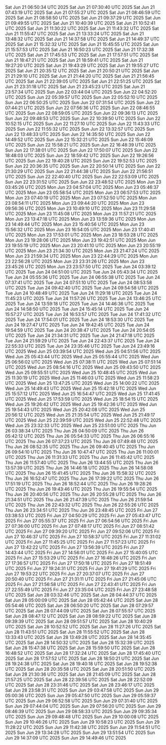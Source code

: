 
Sat Jun 21 06:50:34 UTC 2025
Sat Jun 21 07:30:40 UTC 2025
Sat Jun 21 07:43:19 UTC 2025
Sat Jun 21 07:55:27 UTC 2025
Sat Jun 21 08:46:59 UTC 2025
Sat Jun 21 08:58:50 UTC 2025
Sat Jun 21 09:37:29 UTC 2025
Sat Jun 21 09:49:55 UTC 2025
Sat Jun 21 10:40:39 UTC 2025
Sat Jun 21 10:52:41 UTC 2025
Sat Jun 21 11:30:22 UTC 2025
Sat Jun 21 11:43:32 UTC 2025
Sat Jun 21 11:55:47 UTC 2025
Sat Jun 21 13:33:24 UTC 2025
Sat Jun 21 13:48:32 UTC 2025
Sat Jun 21 14:37:58 UTC 2025
Sat Jun 21 14:49:37 UTC 2025
Sat Jun 21 15:32:32 UTC 2025
Sat Jun 21 15:45:55 UTC 2025
Sat Jun 21 15:57:53 UTC 2025
Sat Jun 21 16:50:23 UTC 2025
Sat Jun 21 17:32:38 UTC 2025
Sat Jun 21 17:45:53 UTC 2025
Sat Jun 21 17:57:51 UTC 2025
Sat Jun 21 18:47:21 UTC 2025
Sat Jun 21 18:59:41 UTC 2025
Sat Jun 21 19:27:20 UTC 2025
Sat Jun 21 19:43:29 UTC 2025
Sat Jun 21 19:55:27 UTC 2025
Sat Jun 21 20:35:12 UTC 2025
Sat Jun 21 20:50:21 UTC 2025
Sat Jun 21 21:29:10 UTC 2025
Sat Jun 21 21:44:20 UTC 2025
Sat Jun 21 21:56:45 UTC 2025
Sat Jun 21 22:39:05 UTC 2025
Sat Jun 21 22:51:25 UTC 2025
Sat Jun 21 23:31:18 UTC 2025
Sat Jun 21 23:45:23 UTC 2025
Sat Jun 21 23:57:34 UTC 2025
Sun Jun 22 03:44:04 UTC 2025
Sun Jun 22 04:52:20 UTC 2025
Sun Jun 22 05:39:57 UTC 2025
Sun Jun 22 05:52:10 UTC 2025
Sun Jun 22 06:50:25 UTC 2025
Sun Jun 22 07:31:54 UTC 2025
Sun Jun 22 07:44:21 UTC 2025
Sun Jun 22 07:56:36 UTC 2025
Sun Jun 22 08:46:55 UTC 2025
Sun Jun 22 08:59:05 UTC 2025
Sun Jun 22 09:36:13 UTC 2025
Sun Jun 22 09:48:53 UTC 2025
Sun Jun 22 10:39:50 UTC 2025
Sun Jun 22 10:52:15 UTC 2025
Sun Jun 22 11:27:10 UTC 2025
Sun Jun 22 11:43:33 UTC 2025
Sun Jun 22 11:55:32 UTC 2025
Sun Jun 22 13:32:57 UTC 2025
Sun Jun 22 13:48:33 UTC 2025
Sun Jun 22 14:35:50 UTC 2025
Sun Jun 22 14:49:52 UTC 2025
Sun Jun 22 15:32:21 UTC 2025
Sun Jun 22 15:46:09 UTC 2025
Sun Jun 22 15:58:21 UTC 2025
Sun Jun 22 16:48:39 UTC 2025
Sun Jun 22 17:38:01 UTC 2025
Sun Jun 22 17:50:07 UTC 2025
Sun Jun 22 18:48:03 UTC 2025
Sun Jun 22 18:59:42 UTC 2025
Sun Jun 22 19:26:56 UTC 2025
Sun Jun 22 19:40:28 UTC 2025
Sun Jun 22 19:52:53 UTC 2025
Sun Jun 22 20:36:35 UTC 2025
Sun Jun 22 20:50:14 UTC 2025
Sun Jun 22 21:30:29 UTC 2025
Sun Jun 22 21:44:38 UTC 2025
Sun Jun 22 21:56:51 UTC 2025
Sun Jun 22 22:40:40 UTC 2025
Sun Jun 22 22:53:09 UTC 2025
Sun Jun 22 23:31:52 UTC 2025
Sun Jun 22 23:48:52 UTC 2025
Mon Jun 23 03:45:26 UTC 2025
Mon Jun 23 04:57:04 UTC 2025
Mon Jun 23 05:46:37 UTC 2025
Mon Jun 23 05:58:54 UTC 2025
Mon Jun 23 06:57:53 UTC 2025
Mon Jun 23 07:40:19 UTC 2025
Mon Jun 23 07:52:50 UTC 2025
Mon Jun 23 08:54:11 UTC 2025
Mon Jun 23 09:44:20 UTC 2025
Mon Jun 23 09:56:36 UTC 2025
Mon Jun 23 10:49:10 UTC 2025
Mon Jun 23 11:29:58 UTC 2025
Mon Jun 23 11:45:08 UTC 2025
Mon Jun 23 11:57:21 UTC 2025
Mon Jun 23 13:47:18 UTC 2025
Mon Jun 23 13:59:36 UTC 2025
Mon Jun 23 14:49:44 UTC 2025
Mon Jun 23 15:40:56 UTC 2025
Mon Jun 23 15:56:32 UTC 2025
Mon Jun 23 16:54:05 UTC 2025
Mon Jun 23 17:40:41 UTC 2025
Mon Jun 23 17:53:01 UTC 2025
Mon Jun 23 18:53:28 UTC 2025
Mon Jun 23 19:28:06 UTC 2025
Mon Jun 23 19:42:51 UTC 2025
Mon Jun 23 19:55:19 UTC 2025
Mon Jun 23 20:41:10 UTC 2025
Mon Jun 23 20:55:19 UTC 2025
Mon Jun 23 21:34:30 UTC 2025
Mon Jun 23 21:47:24 UTC 2025
Mon Jun 23 21:59:34 UTC 2025
Mon Jun 23 22:44:29 UTC 2025
Mon Jun 23 22:56:28 UTC 2025
Mon Jun 23 23:31:26 UTC 2025
Mon Jun 23 23:45:26 UTC 2025
Mon Jun 23 23:57:50 UTC 2025
Tue Jun 24 03:39:12 UTC 2025
Tue Jun 24 04:51:00 UTC 2025
Tue Jun 24 05:43:34 UTC 2025
Tue Jun 24 05:55:36 UTC 2025
Tue Jun 24 06:55:38 UTC 2025
Tue Jun 24 07:37:41 UTC 2025
Tue Jun 24 07:51:10 UTC 2025
Tue Jun 24 08:53:58 UTC 2025
Tue Jun 24 09:42:40 UTC 2025
Tue Jun 24 09:54:58 UTC 2025
Tue Jun 24 10:48:49 UTC 2025
Tue Jun 24 11:29:18 UTC 2025
Tue Jun 24 11:45:23 UTC 2025
Tue Jun 24 11:57:26 UTC 2025
Tue Jun 24 13:46:25 UTC 2025
Tue Jun 24 13:59:18 UTC 2025
Tue Jun 24 14:46:36 UTC 2025
Tue Jun 24 14:58:50 UTC 2025
Tue Jun 24 15:45:14 UTC 2025
Tue Jun 24 15:57:27 UTC 2025
Tue Jun 24 16:53:57 UTC 2025
Tue Jun 24 17:41:32 UTC 2025
Tue Jun 24 17:54:01 UTC 2025
Tue Jun 24 18:53:30 UTC 2025
Tue Jun 24 19:27:47 UTC 2025
Tue Jun 24 19:42:45 UTC 2025
Tue Jun 24 19:54:59 UTC 2025
Tue Jun 24 20:38:47 UTC 2025
Tue Jun 24 20:54:05 UTC 2025
Tue Jun 24 21:34:31 UTC 2025
Tue Jun 24 21:47:18 UTC 2025
Tue Jun 24 21:59:29 UTC 2025
Tue Jun 24 22:43:37 UTC 2025
Tue Jun 24 22:55:33 UTC 2025
Tue Jun 24 23:35:46 UTC 2025
Tue Jun 24 23:49:16 UTC 2025
Wed Jun 25 03:39:54 UTC 2025
Wed Jun 25 04:51:56 UTC 2025
Wed Jun 25 05:43:44 UTC 2025
Wed Jun 25 05:55:44 UTC 2025
Wed Jun 25 06:56:02 UTC 2025
Wed Jun 25 07:38:11 UTC 2025
Wed Jun 25 07:51:14 UTC 2025
Wed Jun 25 08:54:16 UTC 2025
Wed Jun 25 09:43:50 UTC 2025
Wed Jun 25 09:55:51 UTC 2025
Wed Jun 25 10:48:45 UTC 2025
Wed Jun 25 11:30:19 UTC 2025
Wed Jun 25 11:46:03 UTC 2025
Wed Jun 25 11:58:23 UTC 2025
Wed Jun 25 13:47:25 UTC 2025
Wed Jun 25 14:00:22 UTC 2025
Wed Jun 25 14:49:43 UTC 2025
Wed Jun 25 15:42:18 UTC 2025
Wed Jun 25 15:57:12 UTC 2025
Wed Jun 25 16:54:47 UTC 2025
Wed Jun 25 17:41:45 UTC 2025
Wed Jun 25 17:53:59 UTC 2025
Wed Jun 25 18:54:15 UTC 2025
Wed Jun 25 19:26:42 UTC 2025
Wed Jun 25 19:42:36 UTC 2025
Wed Jun 25 19:54:43 UTC 2025
Wed Jun 25 20:42:08 UTC 2025
Wed Jun 25 20:56:12 UTC 2025
Wed Jun 25 21:35:54 UTC 2025
Wed Jun 25 21:49:17 UTC 2025
Wed Jun 25 22:39:59 UTC 2025
Wed Jun 25 22:52:48 UTC 2025
Wed Jun 25 23:32:33 UTC 2025
Wed Jun 25 23:51:00 UTC 2025
Thu Jun 26 03:38:34 UTC 2025
Thu Jun 26 04:50:09 UTC 2025
Thu Jun 26 05:42:12 UTC 2025
Thu Jun 26 05:54:33 UTC 2025
Thu Jun 26 06:55:16 UTC 2025
Thu Jun 26 07:37:23 UTC 2025
Thu Jun 26 07:49:48 UTC 2025
Thu Jun 26 08:52:35 UTC 2025
Thu Jun 26 09:40:45 UTC 2025
Thu Jun 26 09:54:10 UTC 2025
Thu Jun 26 10:47:47 UTC 2025
Thu Jun 26 11:00:01 UTC 2025
Thu Jun 26 11:31:33 UTC 2025
Thu Jun 26 11:45:42 UTC 2025
Thu Jun 26 11:57:40 UTC 2025
Thu Jun 26 13:44:55 UTC 2025
Thu Jun 26 13:57:39 UTC 2025
Thu Jun 26 14:46:18 UTC 2025
Thu Jun 26 14:58:08 UTC 2025
Thu Jun 26 15:41:45 UTC 2025
Thu Jun 26 15:58:32 UTC 2025
Thu Jun 26 16:52:47 UTC 2025
Thu Jun 26 17:39:22 UTC 2025
Thu Jun 26 17:51:19 UTC 2025
Thu Jun 26 18:52:44 UTC 2025
Thu Jun 26 19:28:26 UTC 2025
Thu Jun 26 19:43:46 UTC 2025
Thu Jun 26 19:55:54 UTC 2025
Thu Jun 26 20:40:56 UTC 2025
Thu Jun 26 20:55:28 UTC 2025
Thu Jun 26 21:34:51 UTC 2025
Thu Jun 26 21:47:39 UTC 2025
Thu Jun 26 21:59:54 UTC 2025
Thu Jun 26 22:43:32 UTC 2025
Thu Jun 26 22:55:26 UTC 2025
Thu Jun 26 23:34:51 UTC 2025
Thu Jun 26 23:48:45 UTC 2025
Fri Jun 27 03:38:53 UTC 2025
Fri Jun 27 04:50:29 UTC 2025
Fri Jun 27 05:43:47 UTC 2025
Fri Jun 27 05:55:37 UTC 2025
Fri Jun 27 06:54:56 UTC 2025
Fri Jun 27 07:36:00 UTC 2025
Fri Jun 27 07:48:17 UTC 2025
Fri Jun 27 08:51:42 UTC 2025
Fri Jun 27 09:39:20 UTC 2025
Fri Jun 27 09:52:06 UTC 2025
Fri Jun 27 10:46:37 UTC 2025
Fri Jun 27 10:58:37 UTC 2025
Fri Jun 27 11:31:02 UTC 2025
Fri Jun 27 11:45:25 UTC 2025
Fri Jun 27 11:57:23 UTC 2025
Fri Jun 27 13:42:22 UTC 2025
Fri Jun 27 13:56:39 UTC 2025
Fri Jun 27 14:43:44 UTC 2025
Fri Jun 27 14:56:01 UTC 2025
Fri Jun 27 15:40:05 UTC 2025
Fri Jun 27 15:53:29 UTC 2025
Fri Jun 27 16:48:26 UTC 2025
Fri Jun 27 17:36:57 UTC 2025
Fri Jun 27 17:50:18 UTC 2025
Fri Jun 27 18:51:49 UTC 2025
Fri Jun 27 19:24:31 UTC 2025
Fri Jun 27 19:41:29 UTC 2025
Fri Jun 27 19:53:22 UTC 2025
Fri Jun 27 20:37:07 UTC 2025
Fri Jun 27 20:50:40 UTC 2025
Fri Jun 27 21:31:11 UTC 2025
Fri Jun 27 21:45:06 UTC 2025
Fri Jun 27 21:56:58 UTC 2025
Fri Jun 27 22:43:41 UTC 2025
Fri Jun 27 22:55:49 UTC 2025
Fri Jun 27 23:35:04 UTC 2025
Fri Jun 27 23:48:58 UTC 2025
Sat Jun 28 03:32:46 UTC 2025
Sat Jun 28 04:44:37 UTC 2025
Sat Jun 28 05:00:09 UTC 2025
Sat Jun 28 05:42:44 UTC 2025
Sat Jun 28 05:54:46 UTC 2025
Sat Jun 28 06:50:20 UTC 2025
Sat Jun 28 07:29:57 UTC 2025
Sat Jun 28 07:44:09 UTC 2025
Sat Jun 28 07:55:57 UTC 2025
Sat Jun 28 08:47:12 UTC 2025
Sat Jun 28 08:59:22 UTC 2025
Sat Jun 28 09:39:39 UTC 2025
Sat Jun 28 09:51:57 UTC 2025
Sat Jun 28 10:40:29 UTC 2025
Sat Jun 28 10:52:52 UTC 2025
Sat Jun 28 11:27:26 UTC 2025
Sat Jun 28 11:43:51 UTC 2025
Sat Jun 28 11:55:52 UTC 2025
Sat Jun 28 13:33:43 UTC 2025
Sat Jun 28 13:49:28 UTC 2025
Sat Jun 28 14:35:45 UTC 2025
Sat Jun 28 14:50:32 UTC 2025
Sat Jun 28 15:32:39 UTC 2025
Sat Jun 28 15:47:38 UTC 2025
Sat Jun 28 15:59:50 UTC 2025
Sat Jun 28 16:48:52 UTC 2025
Sat Jun 28 17:32:24 UTC 2025
Sat Jun 28 17:45:40 UTC 2025
Sat Jun 28 17:57:52 UTC 2025
Sat Jun 28 18:50:21 UTC 2025
Sat Jun 28 19:24:38 UTC 2025
Sat Jun 28 19:40:18 UTC 2025
Sat Jun 28 19:52:38 UTC 2025
Sat Jun 28 20:35:58 UTC 2025
Sat Jun 28 20:51:50 UTC 2025
Sat Jun 28 21:30:36 UTC 2025
Sat Jun 28 21:45:09 UTC 2025
Sat Jun 28 21:57:25 UTC 2025
Sat Jun 28 22:39:56 UTC 2025
Sat Jun 28 22:52:09 UTC 2025
Sat Jun 28 23:31:46 UTC 2025
Sat Jun 28 23:46:17 UTC 2025
Sat Jun 28 23:58:31 UTC 2025
Sun Jun 29 03:47:58 UTC 2025
Sun Jun 29 05:00:36 UTC 2025
Sun Jun 29 05:47:50 UTC 2025
Sun Jun 29 05:59:37 UTC 2025
Sun Jun 29 06:52:58 UTC 2025
Sun Jun 29 07:31:40 UTC 2025
Sun Jun 29 07:44:04 UTC 2025
Sun Jun 29 07:56:20 UTC 2025
Sun Jun 29 08:46:39 UTC 2025
Sun Jun 29 08:58:33 UTC 2025
Sun Jun 29 09:35:34 UTC 2025
Sun Jun 29 09:48:48 UTC 2025
Sun Jun 29 10:00:08 UTC 2025
Sun Jun 29 10:46:26 UTC 2025
Sun Jun 29 10:58:23 UTC 2025
Sun Jun 29 11:28:22 UTC 2025
Sun Jun 29 11:42:38 UTC 2025
Sun Jun 29 11:54:51 UTC 2025
Sun Jun 29 13:34:28 UTC 2025
Sun Jun 29 13:51:54 UTC 2025
Sun Jun 29 14:37:09 UTC 2025
Sun Jun 29 14:49:46 UTC 2025
